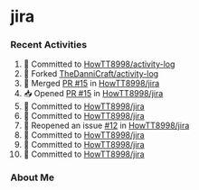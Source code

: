 # jira

### Recent Activities
<!--START_SECTION:activity-->
1. 📝 Committed to [HowTT8998/activity-log](https://github.com/HowTT8998/activity-log/commit/6e5ff1edc0f5871f0ede8c23814ab92eea8b4b2f)
2. 🍴 Forked [TheDanniCraft/activity-log](https://github.com/TheDanniCraft/activity-log)
3. 🔀 Merged [PR #15](https://github.com/HowTT8998/jira/pull/15) in [HowTT8998/jira](https://github.com/HowTT8998/jira)
4. 📥 Opened [PR #15](https://github.com/HowTT8998/jira/pull/15) in [HowTT8998/jira](https://github.com/HowTT8998/jira)
5. 📝 Committed to [HowTT8998/jira](https://github.com/HowTT8998/jira/commit/ffce1bf314cbdf9a86ffec316a6d79129794ffb3)
6. 📝 Committed to [HowTT8998/jira](https://github.com/HowTT8998/jira/commit/28bf6a37752786efc5fcd104eb1d55e429a0c291)
7. 🔄 Reopened an issue [#12](https://github.com/HowTT8998/jira/issues/12) in [HowTT8998/jira](https://github.com/HowTT8998/jira)
8. 📝 Committed to [HowTT8998/jira](https://github.com/HowTT8998/jira/commit/870d8dd0f9c3f0c2dc26aca9e34bbd3c55c32ef7)
9. 📝 Committed to [HowTT8998/jira](https://github.com/HowTT8998/jira/commit/de48b6df0923cf04b5bd3e1ccbc6afe034c39081)
10. 📝 Committed to [HowTT8998/jira](https://github.com/HowTT8998/jira/commit/f29fb9a5b6c9a6db73c858df887d45e30c4ddcb6)
<!--END_SECTION:activity-->

### About Me
<!-- MYLINKS:START -->
<!-- MYLINKS:END -->
